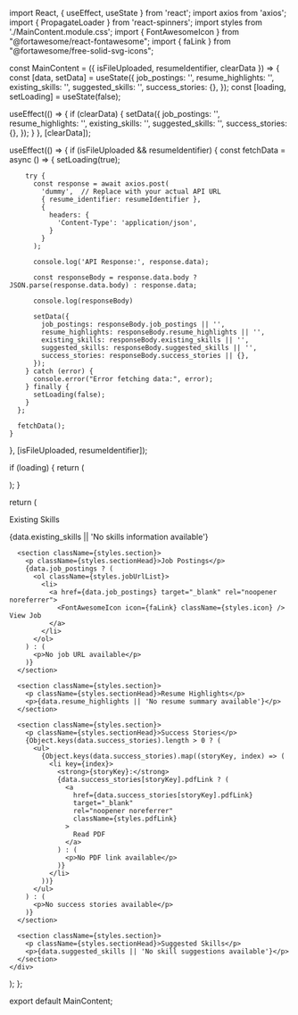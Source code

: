 import React, { useEffect, useState } from 'react';
import axios from 'axios';
import { PropagateLoader } from 'react-spinners';
import styles from './MainContent.module.css';
import { FontAwesomeIcon } from "@fortawesome/react-fontawesome";
import { faLink } from "@fortawesome/free-solid-svg-icons";

const MainContent = ({ isFileUploaded, resumeIdentifier, clearData }) => {
  const [data, setData] = useState({
    job_postings: '',
    resume_highlights: '',
    existing_skills: '',
    suggested_skills: '',
    success_stories: {},
  });
  const [loading, setLoading] = useState(false);

  useEffect(() => {
    if (clearData) {
      setData({
        job_postings: '',
        resume_highlights: '',
        existing_skills: '',
        suggested_skills: '',
        success_stories: {},
      });
    }
  }, [clearData]);

  useEffect(() => {
    if (isFileUploaded && resumeIdentifier) {
      const fetchData = async () => {
        setLoading(true);

        try {
          const response = await axios.post(
            'dummy',  // Replace with your actual API URL
            { resume_identifier: resumeIdentifier },
            {
              headers: {
                'Content-Type': 'application/json',
              }
            }
          );

          console.log('API Response:', response.data);

          const responseBody = response.data.body ? JSON.parse(response.data.body) : response.data;
          
          console.log(responseBody)

          setData({
            job_postings: responseBody.job_postings || '',
            resume_highlights: responseBody.resume_highlights || '',
            existing_skills: responseBody.existing_skills || '',
            suggested_skills: responseBody.suggested_skills || '',
            success_stories: responseBody.success_stories || {},
          });
        } catch (error) {
          console.error("Error fetching data:", error);
        } finally {
          setLoading(false);
        }
      };

      fetchData();
    }
  }, [isFileUploaded, resumeIdentifier]);

  if (loading) {
    return (
      <div className={styles.spinnerContainer}>
        <PropagateLoader color="rgb(15, 95, 220)" loading={loading} size={25} />
      </div>
    );
  }

  return (
    <div className={styles.mainContent}>
      <section className={styles.section}>
        <p className={styles.sectionHead}>Existing Skills</p>
        <p>{data.existing_skills || 'No skills information available'}</p>
      </section>
      
      <section className={styles.section}>
        <p className={styles.sectionHead}>Job Postings</p>
        {data.job_postings ? (
          <ol className={styles.jobUrlList}>
            <li>
              <a href={data.job_postings} target="_blank" rel="noopener noreferrer">
                <FontAwesomeIcon icon={faLink} className={styles.icon} /> View Job
              </a>
            </li>
          </ol>
        ) : (
          <p>No job URL available</p>
        )}
      </section>

      <section className={styles.section}>
        <p className={styles.sectionHead}>Resume Highlights</p>
        <p>{data.resume_highlights || 'No resume summary available'}</p>
      </section>

      <section className={styles.section}>
        <p className={styles.sectionHead}>Success Stories</p>
        {Object.keys(data.success_stories).length > 0 ? (
          <ul>
            {Object.keys(data.success_stories).map((storyKey, index) => (
              <li key={index}>
                <strong>{storyKey}:</strong> 
                {data.success_stories[storyKey].pdfLink ? (
                  <a 
                    href={data.success_stories[storyKey].pdfLink} 
                    target="_blank" 
                    rel="noopener noreferrer"
                    className={styles.pdfLink}
                  >
                    Read PDF
                  </a>
                ) : (
                  <p>No PDF link available</p>
                )}
              </li>
            ))}
          </ul>
        ) : (
          <p>No success stories available</p>
        )}
      </section>

      <section className={styles.section}>
        <p className={styles.sectionHead}>Suggested Skills</p>
        <p>{data.suggested_skills || 'No skill suggestions available'}</p>
      </section>
    </div>
  );
};

export default MainContent;
